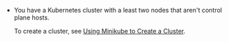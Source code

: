 * You have a Kubernetes cluster with a least two nodes that aren't
  control plane hosts.

  <!-- We previously digressed a good bit here talking about how to create a cluster.
  I'd keep it brief and provide a link for users that need it. -->
  To create a cluster, see [Using Minikube to Create a Cluster](/docs/tutorials/kubernetes-basics/create-cluster/cluster-intro/).
